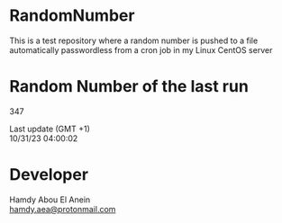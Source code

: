 # RandomNumber    
This is a test repository where a random number is pushed to a file automatically passwordless from a cron job in my Linux CentOS server    
# Random Number of the last run   
347
      
Last update (GMT +1)    
10/31/23 04:00:02
# Developer    
Hamdy Abou El Anein   
hamdy.aea@protonmail.com
